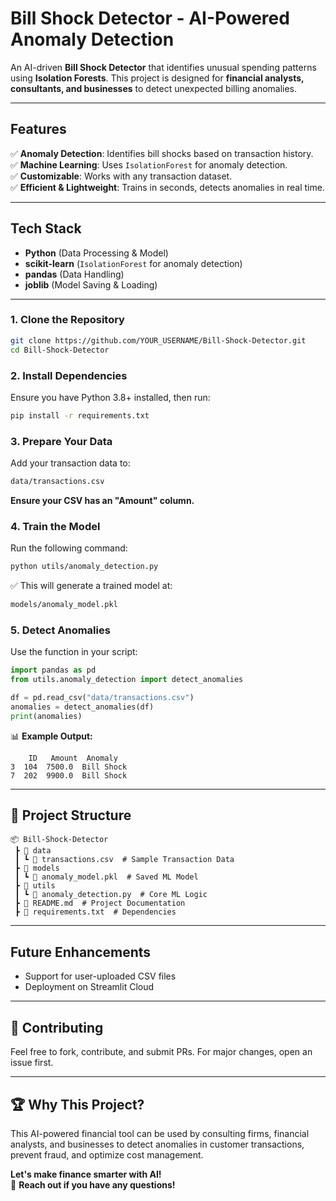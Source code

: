 #  Bill Shock Detector - AI-Powered Anomaly Detection  

An AI-driven **Bill Shock Detector** that identifies unusual spending patterns using **Isolation Forests**. This project is designed for **financial analysts, consultants, and businesses** to detect unexpected billing anomalies.  

---

##  Features  
✅ **Anomaly Detection**: Identifies bill shocks based on transaction history.  
✅ **Machine Learning**: Uses `IsolationForest` for anomaly detection.  
✅ **Customizable**: Works with any transaction dataset.  
✅ **Efficient & Lightweight**: Trains in seconds, detects anomalies in real time.  

---

##  Tech Stack  
- **Python** (Data Processing & Model)  
- **scikit-learn** (`IsolationForest` for anomaly detection)  
- **pandas** (Data Handling)  
- **joblib** (Model Saving & Loading)  

---

### 1. Clone the Repository  
```sh
git clone https://github.com/YOUR_USERNAME/Bill-Shock-Detector.git  
cd Bill-Shock-Detector  
```

### 2. Install Dependencies  
Ensure you have Python 3.8+ installed, then run:  
```sh
pip install -r requirements.txt  
```

### 3. Prepare Your Data  
Add your transaction data to:  
```sh
data/transactions.csv  
```
 **Ensure your CSV has an "Amount" column.**  

### 4. Train the Model  
Run the following command:  
```sh
python utils/anomaly_detection.py  
```
✅ This will generate a trained model at:  
```sh
models/anomaly_model.pkl  
```

### 5. Detect Anomalies  
Use the function in your script:  
```python
import pandas as pd  
from utils.anomaly_detection import detect_anomalies  

df = pd.read_csv("data/transactions.csv")  
anomalies = detect_anomalies(df)  
print(anomalies)  
```

📊 **Example Output:**  
```
    ID   Amount  Anomaly  
3  104  7500.0  Bill Shock  
7  202  9900.0  Bill Shock  
```

---

## 📂 Project Structure  
```
📦 Bill-Shock-Detector  
 ┣ 📂 data  
 ┃ ┗ 📜 transactions.csv  # Sample Transaction Data  
 ┣ 📂 models  
 ┃ ┗ 📜 anomaly_model.pkl  # Saved ML Model  
 ┣ 📂 utils  
 ┃ ┗ 📜 anomaly_detection.py  # Core ML Logic  
 ┣ 📜 README.md  # Project Documentation  
 ┣ 📜 requirements.txt  # Dependencies  
```

---

##  Future Enhancements  
- Support for user-uploaded CSV files  
- Deployment on Streamlit Cloud  

---

## 🤝 Contributing  
Feel free to fork, contribute, and submit PRs. For major changes, open an issue first.  

---

## 🏆 Why This Project?  
This AI-powered financial tool can be used by consulting firms, financial analysts, and businesses to detect anomalies in customer transactions, prevent fraud, and optimize cost management.  

 **Let's make finance smarter with AI!**  
📩 **Reach out if you have any questions!**